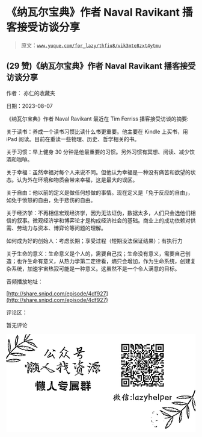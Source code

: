 # 《纳瓦尔宝典》作者 Naval Ravikant 播客接受访谈分享

> 原文：[`www.yuque.com/for_lazy/thfiu8/vik3mte8zxt4ytmu`](https://www.yuque.com/for_lazy/thfiu8/vik3mte8zxt4ytmu)



## (29 赞)《纳瓦尔宝典》作者 Naval Ravikant 播客接受访谈分享 

作者： 亦仁的收藏夹 

日期：2023-08-07 

《纳瓦尔宝典》作者 Naval Ravikant 最近在 Tim Ferriss 播客接受访谈的摘要: 

关于读书：养成一个读书习惯比读什么书更重要。他主要在 Kindle 上买书，用 iPad 阅读。目前在重读一些物理、历史、哲学相关的书。 

关于习惯：早上健身 30 分钟是他最重要的习惯。另外习惯有冥想、阅读、减少饮酒和咖啡。 

关于幸福：虽然幸福对每个人来说不同。但他认为幸福是一种没有痛苦和欲望的状态。认为外在环境和物质会带来幸福，这是最大的误区。 

关于自由：他以前的定义是做任何想做的事情。现在定义是「免于反应的自由」，如免于愤怒的自由，免于悲伤的自由。 

关于经济学：不再相信宏观经济学，因为无法证伪，数据太多，人们只会选他们相信的叙事。微观经济学和博弈论才是构成经济社会的基础。商业上的成功依赖对供需、劳动力与资本、博弈论等问题的理解。 

如何成为好的创始人：考虑长期；享受过程（短期没法保证结果）；有执行力 

关于生命的意义：生命意义是个人的，需要自己找；生命没有意义，需要自己创造；也许生命有意义，从热力学第二定律看，熵只会增加，作为生命系统，创建复杂系统，加速宇宙热寂可能是一种意义。这虽然不是一个令人满意的目标。 

音频播放地址： 

[http://share.snipd.com/episode/4df927](http://share.snipd.com/episode/4df927) 

评论区： 

暂无评论 

![](img/894d30a529e7c37bcd3392323c99941c.png)  